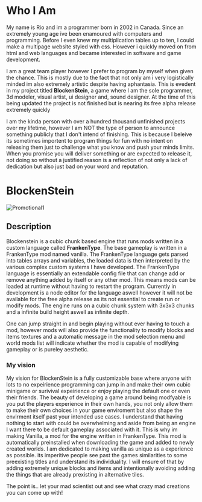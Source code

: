 # Who I Am

My name is Rio and im a programmer born in 2002 in Canada. Since an extremely young age ive been enamoured with computers and programming. Before I even knew my multiplication tables up to ten, I could make a multipage website styled with css. However i quickly moved on from html and web languages and became interested in software and game development.

I am a great team player however I prefer to program by myself when given the chance. This is mostly due to the fact that not only am i very logistically minded im also extremely artistic despite having aphantasia. This is evedent in my project titled **BlockenStein**, a game where I am the sole programmer, 3d modeler, visual artist, ui designer and, sound designer. At the time of this being updated the project is not finished but is nearing its free alpha release extremely quickly

I am the kinda person with over a hundred thousand unfinished projects over my lifetime, however I am NOT the type of person to announce something publicly that I don't intend of finishing. This is because I beleive its sometimes importent to program things for fun with no intent on releasing them just to challenge what you know and push your minds limits. When you promise you will deliver something or are expected to release it, not doing so without a justified reason is a reflection of not only a lack of dedication but also just bad on your word and reputation.

# BlockenStein
![Promotional1](https://user-images.githubusercontent.com/53139880/136778295-aa336e49-471a-48e1-9a55-c318bc531ff6.png)
## Description
Blockenstein is a cubic chunk based engine that runs mods written in a custom language called **FrankenType**. The base gameplay is written in a FrankenType mod named vanilla. The FrankenType language gets parsed into tables arrays and variables, the loaded data is then interpreted by the various complex custom systems I have developed. The FrankenType language is essentially an extendable config file that can change add or remove anything added by itself or any other mod. This means mods can be loaded at runtime without having to restart the program. Currently in development is a node editor for the language aswell however it will not be available for the free alpha release as its not essential to create run or modify mods. The engine runs on a cubic chunk system with 3x3x3 chunks and a infinite build height aswell as infinite depth. 

One can jump straight in and begin playing without ever having to touch a mod, however mods will also provide the functionality to modify blocks and items textures and a automatic message in the mod selection menu and world mods list will indicate whether the mod is capable of modifying gameplay or is pureley aesthetic.

### My vision
My vision for BlockenStein is a fully customizable base where anyone with lots to no expeirience programming can jump in and make their own cubic minigame or surivival expeirience or enjoy playing the default one or even their friends. The beauty of developing a game around being modfyable is you put the players experience in their own hands, you not only allow them to make their own choices in your game enviroment but also shape the envirment itself past your intended use cases.
I understand that having nothing to start with could be overwhelming and aside from being an engine I want there to be default gameplay associated with it. This is why im making Vanilla, a mod for the engine written in FrankenType. This mod is automatically preinstalled when downloading the game and added to newly created worlds. I am dedicated to making vanilla as unique as a experience as possible. its imperitive people see past the games similarities to some preexisting titles and understand its individuality. I will ensure of that by adding extremely unique blocks and items and intentionally avoiding adding the things that are already prexisting in alternative tiles.


The point is.. let your mad scientist out and see what crazy mad creations you can come up with!
